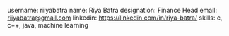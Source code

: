 username: riiyabatra
name: Riya Batra
designation: Finance Head
email: riiyabatra@gmail.com
linkedin: https://linkedin.com/in/riya-batra/
skills: c, c++, java, machine learning
